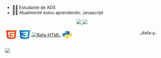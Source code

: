 

- 👨‍🎓 Estudante de ADS
- 👨‍💻 Atualmente estou aprendendo: Javascript

<div align="center">
  <a href="https://github.com/moraleszn">
  <img width="48%" src="https://github-readme-stats.vercel.app/api?username=moraleszn&show_icons=true&theme=tokyonight&include_all_commits=true&count_private=true"/>
  <img width="48%"="180em" src="https://github-readme-stats.vercel.app/api/top-langs/?username=moraleszn&layout=compact&langs_count=7&theme=tokyonight"/>
</div>
  
  <div style="display: inline_block"><br>
  <img align="center" alt="Rafa-Js" height="30" width="40" src="https://raw.githubusercontent.com/devicons/devicon/master/icons/html5/html5-original.svg">
  <img align="center" alt="Rafa-Ts" height="30" width="40" src="https://raw.githubusercontent.com/devicons/devicon/master/icons/css3/css3-original.svg">
  <img align="center" alt="Rafa-HTML" height="30" width="40" src="https://cdn.jsdelivr.net/gh/devicons/devicon/icons/javascript/javascript-plain.svg">
  <img align="center" alt="Rafa-CSS" height="30" width="40" src="https://raw.githubusercontent.com/devicons/devicon/master/icons/python/python-original.svg">
  <img align="right" alt="Rafa-pic" height="200" style="border-radius:50px;" src="https://cdn.discordapp.com/attachments/773045823603998781/949427240419098735/tumblr_7c5bdd749620e871d557f8ef9b837b05_33c78ded_540.gif">
</div>
  
## 

<div
 
  <a href="https://instagram.com/diemorales_" target="_blank"><img src="https://img.shields.io/badge/-Instagram-%23E4405F?style=for-the-badge&logo=instagram&logoColor=white" target="_blank"></a>

</div>
